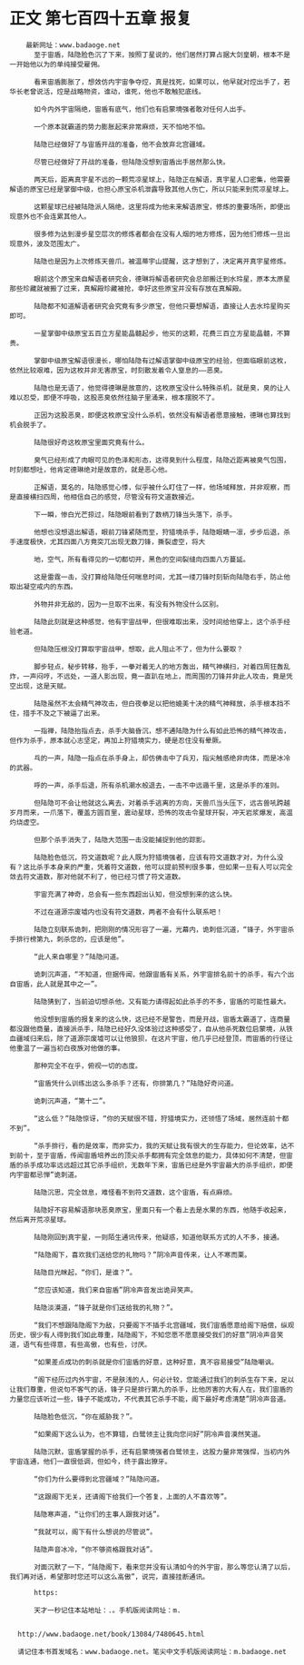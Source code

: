 # 正文 第七百四十五章 报复
        最新网址：www.badaoge.net
          至于宙盾，陆隐脸色沉了下来，按照丁星说的，他们居然打算占据大剑皇朝，根本不是一开始他以为的单纯接受雇佣。
      
          看来宙盾膨胀了，想效仿内宇宙争夺焢，真是找死，如果可以，他早就对焢出手了，若华长老曾说活，焢是战略物资，谁动，谁死，他也不敢触犯底线。
      
          如今内外宇宙隔绝，宙盾有底气，他们也有启蒙境强者敢对任何人出手。
      
          一个原本就霸道的势力膨胀起来非常麻烦，天不怕地不怕。
      
          陆隐已经做好了与宙盾开战的准备，他不会放弃北宫疆域。
      
          尽管已经做好了开战的准备，但陆隐没想到宙盾出手居然那么快。
      
          两天后，距离真宇星不远的一颗荒凉星球上，陆隐正在解语，真宇星人口密集，他需要解语的原宝已经是掌御中级，也担心原宝杀机泄露导致其他人伤亡，所以只能来到荒凉星球上。
      
          这颗星球已经被陆隐派人隔绝，这里将成为他未来解语原宝，修炼的重要场所，即便出现意外也不会连累其他人。
      
          很多修为达到漫步星空层次的修炼者都会在没有人烟的地方修炼，因为他们修炼一旦出现意外，波及范围太广。
      
          陆隐也是因为上次修炼天兽爪，被温蒂宇山提醒，这才想到了，决定离开真宇星修炼。
      
          眼前这个原宝来自解语者研究会，德琳将解语者研究会总部搬迁到水玲星，原本太原星那些珍藏就被搬了过来，真解殿珍藏被抢，幸好这些原宝并没有存放在真解殿。
      
          陆隐都不知道解语者研究会究竟有多少原宝，但他只要想解语，直接让人去水玲星购买即可。
      
          一星掌御中级原宝五百立方星能晶髓起步，他买的这颗，花费三百立方星能晶髓，不算贵。
      
          掌御中级原宝解语很漫长，哪怕陆隐有过解语掌御中级原宝的经验，但面临眼前这枚，依然比较艰难，因为这枚并非无害原宝，时刻散发着令人窒息的——恶臭。
      
          陆隐也是无语了，他觉得德琳是故意的，这枚原宝没什么特殊杀机，就是臭，臭的让人难以忍受，即便不呼吸，这股恶臭依然往脑子里涌来，根本摆脱不了。
      
          正因为这股恶臭，即便这枚原宝没什么杀机，依然没有解语者愿意接触，德琳也算找到机会脱手了。
      
          陆隐很好奇这枚原宝里面究竟有什么。
      
          臭气已经形成了肉眼可见的色泽和形态，这得臭到什么程度，陆隐近距离被臭气包围，时刻都想吐，他肯定德琳绝对是故意的，就是恶心他。
      
          正解语，莫名的，陆隐感觉心悸，似乎被什么盯住了一样，他场域释放，并非观察，而是直接横扫四周，他相信自己的感觉，尽管没有符文道数接近。
      
          下一瞬，惨白光芒掠过，陆隐眼前看到了数柄刀锋当头落下，杀手。
      
          他想也没想退出解语，眼前刀锋紧随而至，狩猎境杀手，陆隐眼睛一凛，步步后退，杀手速度极快，尤其四面八方竟突兀出现无数刀锋，撕裂虚空，将大
      
          地，空气，所有看得见的一切都切开，黑色的空间裂缝向四面八方蔓延。
      
          这是雷霆一击，没打算给陆隐任何喘息时间，尤其一缕刀锋时刻斩向陆隐右手，防止他取出凝空戒内的东西。
      
          外物并非无敌的，因为一旦取不出来，有没有外物没什么区别。
      
          陆隐此刻就是这种感觉，他有宇宙战甲，但很难取出来，没时间给他穿上，这个杀手经验老道。
      
          但陆隐压根没打算取宇宙战甲，想取，此人阻止不了，但为什么要取？
      
          脚步轻点，秘步转移，抬手，一拳对着无人的地方轰出，精气神横扫，对着四周狂轰乱炸，一声闷哼，不远处，一道人影出现，竟一直趴在地上，而周围的刀锋并非此人攻击，竟是凭空出现，这是天赋。
      
          陆隐虽然不太会精气神攻击，但白夜拳足以把他媲美十决的精气神释放，杀手根本挡不住，措手不及之下被逼了出来。
      
          一指禅，陆隐抬指点去，杀手大脑昏沉，想不通陆隐为什么有如此恐怖的精气神攻击，但作为杀手，原本就心志坚定，再加上狩猎境实力，硬是忍住没有晕厥。
      
          乓的一声，陆隐一指点在杀手身上，却仿佛击中了兵刃，指尖触感绝非肉体，而是冰冷的武器。
      
          呼的一声，杀手后退，所有杀机潮水般退去，一击不中远遁千里，这是杀手的准则。
      
          但陆隐可不会让他就这么离去，对着杀手逃离的方向，天兽爪当头压下，远古兽吼跨越岁月而来，一爪落下，覆盖方圆百里，震动星球，恐怖的攻击令星球开裂，冲天岩浆爆发，高温灼烧虚空。
      
          但那个杀手消失了，陆隐大范围一击没能捕捉到他的踪影。
      
          陆隐脸色低沉，符文道数呢？此人既为狩猎境强者，应该有符文道数才对，为什么没有？这比杀手本身来的严重，凭着符文道数，他可以提前预判很多事，但如果一旦有人可以完全敛去符文道数，那对他就不利了，他已经习惯了符文道数。
      
          宇宙充满了神奇，总会有一些东西超出认知，但没想到来的这么快。
      
          不过在道源宗废墟内也没有符文道数，两者不会有什么联系吧！
      
          陆隐立刻联系诡刺，把刚刚的情况形容了一遍，光幕内，诡刺低沉道，“锋子，外宇宙杀手排行榜第九，刺杀您的，应该是他”。
      
          “此人来自哪里？”陆隐问道。
      
          诡刺沉声道，“不知道，但据传闻，他跟宙盾有关系，外宇宙排名前十的杀手，有六个出自宙盾，此人就是其中之一”。
      
          陆隐猜到了，当前迫切想杀他，又有能力请得起如此杀手的不多，宙盾的可能性最大。
      
          他没想到宙盾的报复来的这么快，这已经不是警告，而是开战，宙盾太霸道了，连商量都没跟他商量，直接派杀手，陆隐已经好久没体验过这种感受了，自从他杀死数位启蒙境，从铁血疆域归来后，除了道源宗废墟可以让他狼狈，在这片宇宙，他几乎已经登顶，而宙盾的行径让他重温了一遍当初白夜族对他做的事。
      
          那种完全不在乎，俯视一切的态度。
      
          “宙盾凭什么训练出这么多杀手？还有，你排第几？”陆隐好奇问道。
      
          诡刺沉声道，“第十二”。
      
          “这么低？”陆隐惊讶，“你的天赋很不错，狩猎境实力，还领悟了场域，居然连前十都不到”。
      
          “杀手排行，看的是效率，而非实力，我的天赋让我有很大的生存能力，但论效率，达不到前十，至于宙盾，传闻宙盾培养出的顶尖杀手都拥有完全敛息的能力，具体如何不清楚，但宙盾的杀手成功率远远超过其它杀手组织，无数年下来，宙盾已经是外宇宙最大的杀手组织，即便内宇宙都忌惮”诡刺道。
      
          陆隐沉思，完全敛息，难怪看不到符文道数，这个宙盾，有点麻烦。
      
          陆隐好不容易解语那块恶臭原宝，里面只有一个看上去是水果的东西，他随手收起来，然后离开荒凉星球。
      
          陆隐刚回到真宇星，一则陌生通讯传来，他疑惑，知道他联系方式的人不多，接通。
      
          “陆隐阁下，喜欢我们送给您的礼物吗？”阴冷声音传来，让人不寒而栗。
      
          陆隐目光眯起，“你们，是谁？”。
      
          “您应该知道，我们来自宙盾”阴冷声音发出诡异笑声。
      
          陆隐淡漠道，“锋子就是你们送给我的礼物？”。
      
          “我们不想跟陆隐阁下为敌，只要阁下不插手北宫疆域，我们宙盾愿意给阁下赔偿，纵观历史，很少有人得到我们如此尊重，陆隐阁下，不知您愿不愿意接受我们的好意”阴冷声音笑道，语气有些得意，有些高傲，也有些，讨厌。
      
          “如果差点成功的刺杀就是你们宙盾的好意，这种好意，真不容易接受”陆隐嘲讽。
      
          “阁下经历过内外宇宙，不是肤浅的人，何必计较，您能通过我们的刺杀生存下来，足以让我们尊重，但说句不客气的话，锋子只是排行第九的杀手，比他厉害的大有人在，我们宙盾的力量您应该听过一些，锋子不能成功，不代表其它杀手不能，阁下最好考虑清楚”阴冷声音道。
      
          陆隐脸色低沉，“你在威胁我？”。
      
          “如果阁下这么认为，也不算错，白鹭领主让我向您问好”阴冷声音漠然笑道。
      
          陆隐沉默，宙盾掌握的杀手，还有启蒙境强者白鹭领主，这股力量非常强悍，当初内外宇宙连通，他们一直很低调，但如今，终于露出獠牙。
      
          “你们为什么要得到北宫疆域？”陆隐问道。
      
          “这跟阁下无关，还请阁下给我们一个答复，上面的人不喜欢等”。
      
          陆隐寒声道，“让你们的主事人跟我对话”。
      
          “我就可以，阁下有什么想说的尽管说”。
      
          陆隐声音冰冷，“你不够资格跟我对话”。
      
          对面沉默了一下，“陆隐阁下，看来您并没有认清如今的外宇宙，那么等您认清了以后，我们再对话，希望那时您还可以这么高傲”，说完，直接挂断通讯。
      
          https:
      
          天才一秒记住本站地址：.。手机版阅读网址：m.
      
      
      http://www.badaoge.net/book/13084/7480645.html
      
      请记住本书首发域名：www.badaoge.net。笔尖中文手机版阅读网址：m.badaoge.net